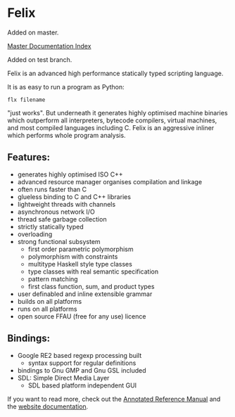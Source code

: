 
Felix
========
Added on master.

[Master Documentation Index](http://felix-documentation-master.readthedocs.io/en/latest)

Added on test branch.

Felix is an advanced high performance statically typed scripting language.

It is as easy to run a program as Python:

```
flx filename
```

"just works". But underneath it generates highly optimised machine
binaries which outperform all interpreters, bytecode compilers,
virtual machines, and most compiled languages including C.
Felix is an aggressive inliner which performs whole program
analysis.

Features:
----------

- generates highly optimised ISO C++
- advanced resource manager organises compilation and linkage
- often runs faster than C
- glueless binding to C and C++ libraries
- lightweight threads with channels
- asynchronous network I/O
- thread safe garbage collection
- strictly statically typed
- overloading
- strong functional subsystem
  * first order parametric polymorphism
  * polymorphism with constraints
  * multitype Haskell style type classes
  * type classes with real semantic specification
  * pattern matching
  * first class function, sum, and product types
- user definabled and inline extensible grammar
- builds on all platforms
- runs on all platforms
- open source FFAU (free for any use) licence

Bindings:
-----------

- Google RE2 based regexp processing built
  * syntax support for regular definitions
- bindings to Gnu GMP and Gnu GSL included
- SDL: Simple Direct Media Layer
  * SDL based platform independent GUI 


If you want to read more, check out the [Annotated Reference Manual](https://github.com/felix-lang/felix/raw/master/docs/felix-ref.pdf) 
and the [website documentation](http://felix-lang.org/share/src/web/documentation.fdoc).

